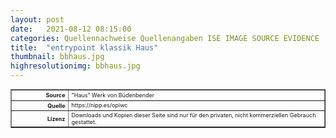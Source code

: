```yaml
---
layout: post
date:   2021-08-12 08:15:00
categories: Quellennachweise Quellenangaben ISE IMAGE SOURCE EVIDENCE
title:  "entrypoint klassik Haus"
thumbnail: bbhaus.jpg
highresolutionimg: bbhaus.jpg
---
```


<div class="entry-content">

<table style="font-size: xx-small" border="1" cellpadding="2">
<tbody>
<tr>
<th style="text-align: right" width="81"><strong>Source</strong></th>
<td>"Haus" Werk von Büdenbender</td>
</tr>
<tr>
<th style="text-align: right" width="81"><strong>Quelle</strong></th>
<td>https://nipp.es/opiwc</td>
</tr>
<tr>
<th style="text-align: right" width="81"><strong>Lizenz</strong></th>
<td>
Downloads und Kopien dieser Seite sind nur für den privaten, nicht kommerziellen Gebrauch gestattet.
</td>
</tr>
</tbody>
</table>
<p>&nbsp;</p>

</div><!-- .entry-content -->



